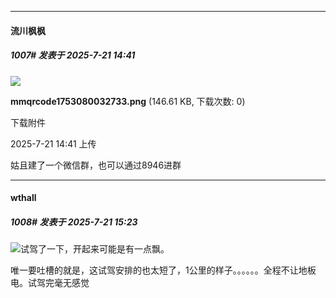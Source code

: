 ﻿
*****

####  流川枫枫  
##### 1007#       发表于 2025-7-21 14:41

<img src="https://img.stage1st.com/forum/202507/21/144121nzqoxon92o2kxguo.png" referrerpolicy="no-referrer">

<strong>mmqrcode1753080032733.png</strong> (146.61 KB, 下载次数: 0)

下载附件

2025-7-21 14:41 上传

姑且建了一个微信群，也可以通过8946进群


*****

####  wthall  
##### 1008#       发表于 2025-7-21 15:23

<img src="https://static.stage1st.com/image/smiley/face2017/056.gif" referrerpolicy="no-referrer">试驾了一下，开起来可能是有一点飘。

唯一要吐槽的就是，这试驾安排的也太短了，1公里的样子。。。。。。全程不让地板电。试驾完毫无感觉


